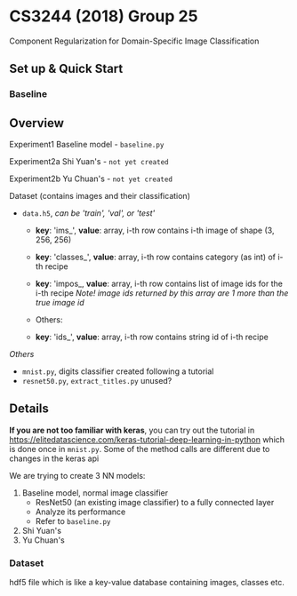 # CS3244 (2018) Group 25
Component Regularization for Domain-Specific Image Classification

## Set up & Quick Start

### Baseline

## Overview

Experiment1 Baseline model - `baseline.py`

Experiment2a Shi Yuan's - `not yet created`

Experiment2b Yu Chuan's - `not yet created`

Dataset (contains images and their classification)
* `data.h5`, *<partition> can be 'train', 'val', or 'test'*
    * **key**: 'ims_<partition>', **value**: array, i-th row contains i-th image of shape (3, 256, 256)
    * **key**: 'classes_<partition>', **value**: array, i-th row contains category (as int) of i-th recipe
    * **key**: 'impos_<partition>, **value**: array, i-th row contains list of image ids for the i-th recipe
    *Note! image ids returned by this array are 1 more than the true image id*

    * Others:
    * **key**: 'ids_<partition>', **value**: array, i-th row contains string id of i-th recipe


*Others*
* `mnist.py`, digits classifier created following a tutorial
* `resnet50.py`, `extract_titles.py` unused?


## Details


**If you are not too familiar with keras**, you can try out the tutorial in
https://elitedatascience.com/keras-tutorial-deep-learning-in-python
which is done once in `mnist.py`. Some of the method calls are different
due to changes in the keras api

We are trying to create 3 NN models:
1. Baseline model, normal image classifier
    - ResNet50 (an existing image classifier) to a fully connected layer
    - Analyze its performance
    - Refer to `baseline.py`
2. Shi Yuan's
3. Yu Chuan's

### Dataset
hdf5 file which is like a key-value database containing images, classes etc.
